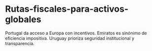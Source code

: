 # Rutas-fiscales-para-activos-globales
Portugal da acceso a Europa con incentivos. Emiratos es sinónimo de eficiencia impositiva. Uruguay prioriza seguridad institucional y transparencia.

